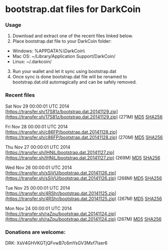 # bootstrap.dat files for DarkCoin

### Usage

1. Download and extract one of the recent files linked below.
2. Place bootstrap.dat file to your DarkCoin folder:
 - Windows: %APPDATA%\DarkCoin\
 - Mac OS: ~/Library/Application Support/DarkCoin/
 - Linux: ~/.darkcoin/
3. Run your wallet and let it sync using bootstrap.dat
4. Once sync is done bootstrap.dat file will be renamed to bootstrap.dat.old automagically and can be safely removed.

### Recent files

Sat Nov 29 00:00:01 UTC 2014 [https://transfer.sh/17S81z/bootstrap.dat.20141129.zip](https://transfer.sh/17S81z/bootstrap.dat.20141129.zip) (271M) [MD5](https://transfer.sh/1czef7/md5.txt) [SHA256](https://transfer.sh/a918I/sha256.txt)

Fri Nov 28 00:00:01 UTC 2014 [https://transfer.sh/c86FP/bootstrap.dat.20141128.zip](https://transfer.sh/c86FP/bootstrap.dat.20141128.zip) (270M) [MD5](https://transfer.sh/4Pzbd/md5.txt) [SHA256](https://transfer.sh/15nVie/sha256.txt)

Thu Nov 27 00:00:01 UTC 2014 [https://transfer.sh/lHNiL/bootstrap.dat.20141127.zip](https://transfer.sh/lHNiL/bootstrap.dat.20141127.zip) (269M) [MD5](https://transfer.sh/rDP20/md5.txt) [SHA256](https://transfer.sh/7f66q/sha256.txt)

Wed Nov 26 00:00:01 UTC 2014 [https://transfer.sh/sSiVU/bootstrap.dat.20141126.zip](https://transfer.sh/sSiVU/bootstrap.dat.20141126.zip) (268M) [MD5](https://transfer.sh/13MKSF/md5.txt) [SHA256](https://transfer.sh/1gqfRo/sha256.txt)

Tue Nov 25 00:00:01 UTC 2014 [https://transfer.sh/4RShr/bootstrap.dat.20141125.zip](https://transfer.sh/4RShr/bootstrap.dat.20141125.zip) (267M) [MD5](https://transfer.sh/1fh4Ky/md5.txt) [SHA256](https://transfer.sh/6OjoZ/sha256.txt)

Mon Nov 24 00:00:01 UTC 2014 [https://transfer.sh/raZpu/bootstrap.dat.20141124.zip](https://transfer.sh/raZpu/bootstrap.dat.20141124.zip) (267M) [MD5](https://transfer.sh/emRA4/md5.txt) [SHA256](https://transfer.sh/1aTqM3/sha256.txt)

### Donations are welcome:

DRK: XsV4GHVKGTjQFvwB7c6mYsGV3Mxf7iser6
